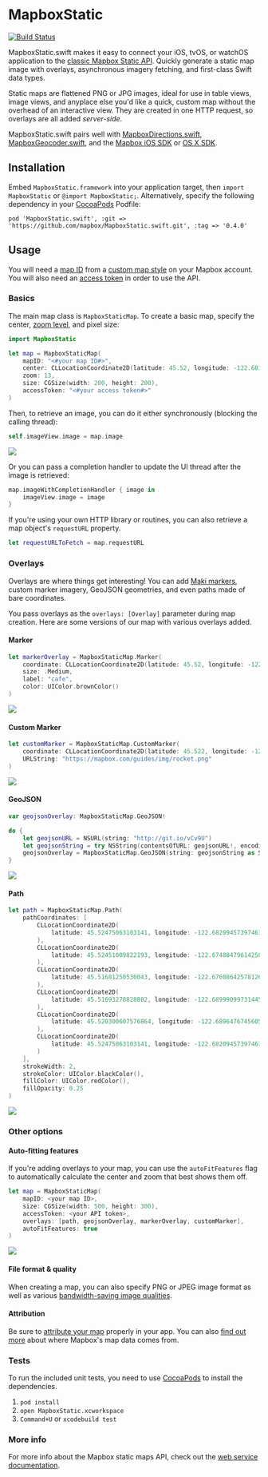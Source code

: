# MapboxStatic

[![Build Status](https://www.bitrise.io/app/faa9d29af3e2ce7a.svg?token=_oJK999amHl5HlK3a82PZA&branch=master)](https://www.bitrise.io/app/faa9d29af3e2ce7a)

MapboxStatic.swift makes it easy to connect your iOS, tvOS, or watchOS application to the [classic Mapbox Static API](https://www.mapbox.com/api-documentation/#static-classic). Quickly generate a static map image with overlays, asynchronous imagery fetching, and first-class Swift data types.

Static maps are flattened PNG or JPG images, ideal for use in table views, image views, and anyplace else you'd like a quick, custom map without the overhead of an interactive view. They are created in one HTTP request, so overlays are all added *server-side*. 

MapboxStatic.swift pairs well with [MapboxDirections.swift](https://github.com/mapbox/MapboxDirections.swift), [MapboxGeocoder.swift](https://github.com/mapbox/MapboxGeocoder.swift), and the [Mapbox iOS SDK](https://www.mapbox.com/ios-sdk/) or [OS X SDK](https://github.com/mapbox/mapbox-gl-native/tree/master/platform/osx).

## Installation 

Embed `MapboxStatic.framework` into your application target, then `import MapboxStatic` or `@import MapboxStatic;`. Alternatively, specify the following dependency in your [CocoaPods](http://cocoapods.org/) Podfile:

```podspec
pod 'MapboxStatic.swift', :git => 'https://github.com/mapbox/MapboxStatic.swift.git', :tag => '0.4.0'
```

## Usage

You will need a [map ID](https://www.mapbox.com/foundations/glossary/#mapid) from a [custom map style](https://www.mapbox.com/foundations/customizing-the-map) on your Mapbox account. You will also need an [access token](https://www.mapbox.com/developers/api/#access-tokens) in order to use the API. 

### Basics

The main map class is `MapboxStaticMap`. To create a basic map, specify the center, [zoom level](https://www.mapbox.com/guides/how-web-maps-work/#tiles-and-zoom-levels), and pixel size: 

```swift
import MapboxStatic

let map = MapboxStaticMap(
    mapID: "<#your map ID#>",
    center: CLLocationCoordinate2D(latitude: 45.52, longitude: -122.681944),
    zoom: 13,
    size: CGSize(width: 200, height: 200),
    accessToken: "<#your access token#>"
)
```

Then, to retrieve an image, you can do it either synchronously (blocking the calling thread): 

```swift
self.imageView.image = map.image
```

![](./screenshots/map.png)

Or you can pass a completion handler to update the UI thread after the image is retrieved: 

```swift
map.imageWithCompletionHandler { image in
    imageView.image = image
}
```

If you're using your own HTTP library or routines, you can also retrieve a map object's `requestURL` property. 

```swift
let requestURLToFetch = map.requestURL
```

### Overlays

Overlays are where things get interesting! You can add [Maki markers](https://www.mapbox.com/maki/), custom marker imagery, GeoJSON geometries, and even paths made of bare coordinates. 

You pass overlays as the `overlays: [Overlay]` parameter during map creation. Here are some versions of our map with various overlays added. 

#### Marker

```swift
let markerOverlay = MapboxStaticMap.Marker(
    coordinate: CLLocationCoordinate2D(latitude: 45.52, longitude: -122.681944),
    size: .Medium,
    label: "cafe",
    color: UIColor.brownColor()
)
```

![](./screenshots/marker.png)

#### Custom Marker

```swift
let customMarker = MapboxStaticMap.CustomMarker(
    coordinate: CLLocationCoordinate2D(latitude: 45.522, longitude: -122.69),
    URLString: "https://mapbox.com/guides/img/rocket.png"
)
```

![](./screenshots/custom.png)

#### GeoJSON

```swift
var geojsonOverlay: MapboxStaticMap.GeoJSON!

do {
    let geojsonURL = NSURL(string: "http://git.io/vCv9U")
    let geojsonString = try NSString(contentsOfURL: geojsonURL!, encoding: NSUTF8StringEncoding)
    geojsonOverlay = MapboxStaticMap.GeoJSON(string: geojsonString as String)
}
```

![](./screenshots/geojson.png)

#### Path

```swift
let path = MapboxStaticMap.Path(
    pathCoordinates: [
        CLLocationCoordinate2D(
            latitude: 45.52475063103141, longitude: -122.68209457397461
        ),
        CLLocationCoordinate2D(
            latitude: 45.52451009822193, longitude: -122.67488479614258
        ),
        CLLocationCoordinate2D(
            latitude: 45.51681250530043, longitude: -122.67608642578126
        ),
        CLLocationCoordinate2D(
            latitude: 45.51693278828882, longitude: -122.68999099731445
        ),
        CLLocationCoordinate2D(
            latitude: 45.520300607576864, longitude: -122.68964767456055
        ),
        CLLocationCoordinate2D(
            latitude: 45.52475063103141, longitude: -122.68209457397461
        )
    ],
    strokeWidth: 2,
    strokeColor: UIColor.blackColor(),
    fillColor: UIColor.redColor(),
    fillOpacity: 0.25
)
```

![](./screenshots/path.png)

### Other options

#### Auto-fitting features

If you're adding overlays to your map, you can use the `autoFitFeatures` flag to automatically calculate the center and zoom that best shows them off. 

```swift
let map = MapboxStaticMap(
    mapID: <your map ID>,
    size: CGSize(width: 500, height: 300),
    accessToken: <your API token>,
    overlays: [path, geojsonOverlay, markerOverlay, customMarker],
    autoFitFeatures: true
)
```

![](screenshots/autofit.png)

#### File format & quality

When creating a map, you can also specify PNG or JPEG image format as well as various [bandwidth-saving image qualities](https://www.mapbox.com/api-documentation/#retrieve-a-static-map-image).

#### Attribution

Be sure to [attribute your map](https://www.mapbox.com/api-documentation/#static-classic) properly in your app. You can also [find out more](https://www.mapbox.com/about/maps/) about where Mapbox's map data comes from. 

### Tests

To run the included unit tests, you need to use [CocoaPods](http://cocoapods.org) to install the dependencies. 

1. `pod install`
1. `open MapboxStatic.xcworkspace`
1. `Command+U` or `xcodebuild test`

### More info

For more info about the Mapbox static maps API, check out the [web service documentation](https://www.mapbox.com/api-documentation/#static-classic). 
